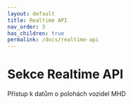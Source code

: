 ```yaml
---
layout: default
title: Realtime API
nav_order: 3
has_children: true
permalink: /docs/realtime-api
---
```


# Sekce Realtime API

Přístup k datům o polohách vozidel MHD
